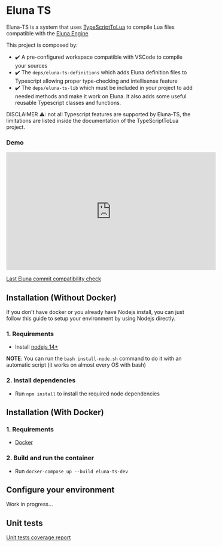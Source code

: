 # Eluna TS

Eluna-TS is a system that uses [TypeScriptToLua](https://typescripttolua.github.io/) to compile Lua files compatible with the [Eluna Engine](https://github.com/ElunaLuaEngine/Eluna/blob/master/README.md)

This project is composed by:

* ✔️ A pre-configured workspace compatible with VSCode to compile your sources
* ✔️ The `deps/eluna-ts-definitions` which adds Eluna definition files to Typescript allowing proper type-checking and intellisense feature
* ✔️ The `deps/eluna-ts-lib` which must be included in your project to add needed methods and make it work on Eluna. It also adds some useful reusable Typescript classes and functions.

DISCLAIMER ⚠️: not all Typescript features are supported by Eluna-TS, the limitations are listed inside the documentation of the TypeScriptToLua project.
### Demo

<iframe width="560" height="315" src="https://www.youtube.com/embed/FEmjdauPKH0" title="YouTube video player" frameborder="0" allow="accelerometer; autoplay; clipboard-write; encrypted-media; gyroscope; picture-in-picture" allowfullscreen></iframe>

[Last Eluna commit compatibility check](https://github.com/ElunaLuaEngine/Eluna/commit/2962d4fea3708cf22964d1cc750290b8980b313f)

## Installation (Without Docker)

If you don't have docker or you already have Nodejs install, you can just follow this guide to setup your environment by using Nodejs directly.

### 1. Requirements

- Install [nodejs 14+](https://nodejs.org/en/)

**NOTE**: You can run the `bash install-node.sh` command to do it with an automatic script (it works on almost every OS with bash)
### 2. Install dependencies

- Run `npm install` to install the required node dependencies

## Installation (With Docker)


### 1. Requirements

- [Docker](https://docs.docker.com/get-docker/)

### 2. Build and run the container

- Run `docker-compose up --build eluna-ts-dev`
## Configure your environment

Work in progress...

## Unit tests

[Unit tests coverage report](./coverage/lcov-report/index.html)


